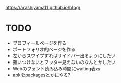 https://arashiyama11.github.io/blog/

# TODO

- プロフィールページを作る
- ポートフォリオ的ページを作る
- 左からスワイプすればサイドバー出るようにしたい
- 勢いつけないとフッター見えないのなんとかしたい
- Webのフォント読み込み時間にwaiting表示
- apkをpackagesとかにやる?